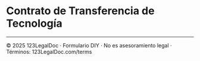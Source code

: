 # Contrato de Transferencia de Tecnología

---

© 2025 123LegalDoc · Formulario DIY · No es asesoramiento legal · Términos: 123LegalDoc.com/terms
